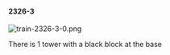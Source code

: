 #### 2326-3
![train-2326-3-0.png](https://github.com/lil-lab/nlvr/raw/master/nlvr/train/images/43/train-2326-3-0.png "train-2326-3-0.png")

There is 1 tower with a black block at the base